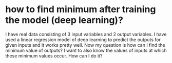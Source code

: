 
# how to find minimum after training the model (deep learning)?

I have real data consisting of 3 input variables and 2 output variables. I have used a linear regression model of deep learning to predict the outputs for given inputs and it works pretty well. Now my question is how can I find the minimum value of outputs? I want to also know the values of inputs at which these minimum values occur. How can I do it?

        